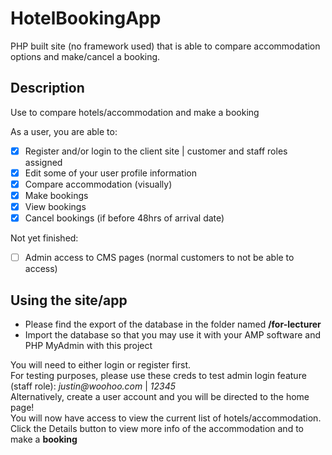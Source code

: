 # HotelBookingApp
 PHP built site (no framework used) that is able to compare accommodation options and make/cancel a booking. 

 
## Description

Use to compare hotels/accommodation and make a booking

As a user, you are able to:

- [x] Register and/or login to the client site | customer and staff roles assigned
- [x] Edit some of your user profile information
- [x] Compare accommodation (visually)
- [x] Make bookings
- [x] View bookings
- [x] Cancel bookings (if before 48hrs of arrival date)

Not yet finished:
- [ ] Admin access to CMS pages (normal customers to not be able to access)



## Using the site/app

- Please find the export of the database in the folder named **/for-lecturer**
- Import the database so that you may use it with your AMP software and PHP MyAdmin with this project

You will need to either login or register first.<br>
For testing purposes, please use these creds to test admin login feature (staff role): _justin@woohoo.com_ | _12345_<br>
Alternatively, create a user account and you will be directed to the home page!<br>
You will now have access to view the current list of hotels/accommodation.<br>
Click the Details button to view more info of the accommodation and to make a **booking**